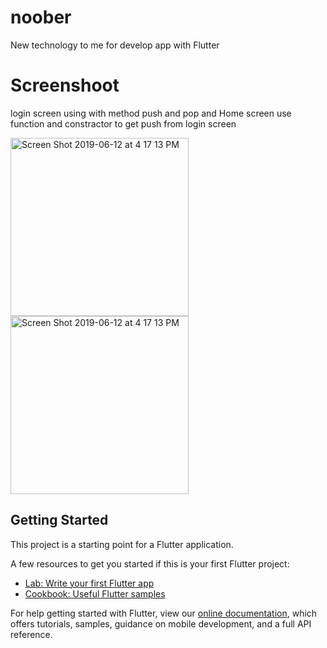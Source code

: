 # noober

New technology to me for develop app with Flutter

# Screenshoot
login screen using with method push and pop and Home screen use function and constractor to get push from login screen
<div width="590"><img width="285" alt="Screen Shot 2019-06-12 at 4 17 13 PM" src="https://user-images.githubusercontent.com/38729044/59339344-347b0400-8d2e-11e9-871f-6294f1457594.png">
<img width="285" alt="Screen Shot 2019-06-12 at 4 17 13 PM" src="https://user-images.githubusercontent.com/38729044/59339344-347b0400-8d2e-11e9-871f-6294f1457594.png"></div>

## Getting Started

This project is a starting point for a Flutter application.

A few resources to get you started if this is your first Flutter project:

- [Lab: Write your first Flutter app](https://flutter.dev/docs/get-started/codelab)
- [Cookbook: Useful Flutter samples](https://flutter.dev/docs/cookbook)

For help getting started with Flutter, view our 
[online documentation](https://flutter.dev/docs), which offers tutorials, 
samples, guidance on mobile development, and a full API reference.
